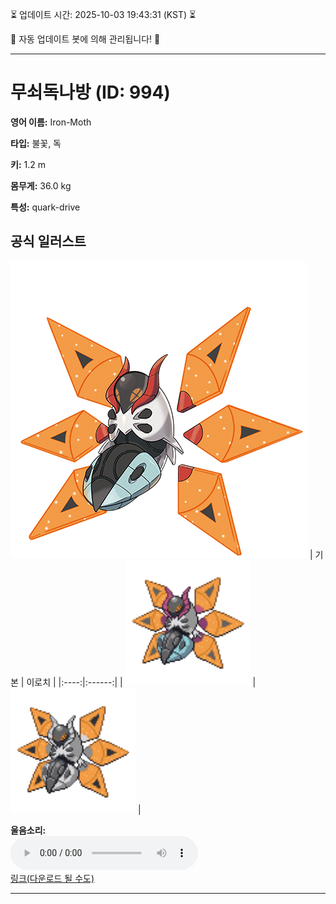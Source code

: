 
⏳ 업데이트 시간: 2025-10-03 19:43:31 (KST) ⏳

🤖 자동 업데이트 봇에 의해 관리됩니다! 🤖

---

# 무쇠독나방 (ID: 994)
**영어 이름:** Iron-Moth

**타입:** 불꽃, 독

**키:** 1.2 m

**몸무게:** 36.0 kg

**특성:** quark-drive

## 공식 일러스트
![](https://raw.githubusercontent.com/PokeAPI/sprites/master/sprites/pokemon/other/official-artwork/994.png)
| 기본 | 이로치 |
|:----:|:------:|
| <img src="https://raw.githubusercontent.com/PokeAPI/sprites/master/sprites/pokemon/994.png" width="200"> | <img src="https://raw.githubusercontent.com/PokeAPI/sprites/master/sprites/pokemon/shiny/994.png" width="200"> |

**울음소리:**<br><audio controls src="https://raw.githubusercontent.com/PokeAPI/cries/main/cries/pokemon/latest/994.ogg"></audio><br> [링크(다운로드 될 수도)](https://raw.githubusercontent.com/PokeAPI/cries/main/cries/pokemon/latest/994.ogg)


---
